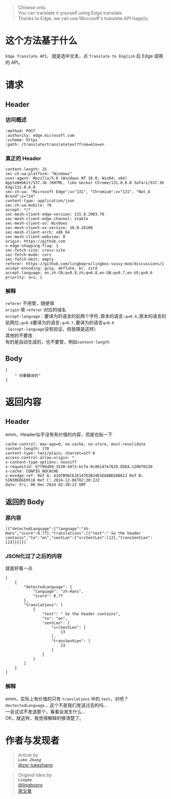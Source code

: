 > Chisese only.  
> You can translate it yourself using Edge translate.  
> Thanks to Edge, we can use Microsoft's translate API happily.
# 这个方法基于什么
`Edge Translate API。`
就是选中文本，点 `Translate to English` 后 Edge 调用的 API。
# 请求
## Header
### 访问概述
```
:method: POST
:authority: edge.microsoft.com
:scheme: https
:path: /translate/translatetext?from=&to=en
```
### 真正的 Header
```
content-length: 25
sec-ch-ua-platform: "Windows"
user-agent: Mozilla/5.0 (Windows NT 10.0; Win64; x64) AppleWebKit/537.36 (KHTML, like Gecko) Chrome/131.0.0.0 Safari/537.36 Edg/131.0.0.0
sec-ch-ua: "Microsoft Edge";v="131", "Chromium";v="131", "Not_A Brand";v="24"
content-type: application/json
sec-ch-ua-mobile: ?0
accept: */*
sec-mesh-client-edge-version: 131.0.2903.70
sec-mesh-client-edge-channel: stable
sec-mesh-client-os: Windows
sec-mesh-client-os-version: 10.0.26100
sec-mesh-client-arch: x86_64
sec-mesh-client-webview: 0
origin: https://github.com
x-edge-shopping-flag: 1
sec-fetch-site: cross-site
sec-fetch-mode: cors
sec-fetch-dest: empty
referer: https://github.com/lingbopro/lingbos-sussy-mod/discussions/1
accept-encoding: gzip, deflate, br, zstd
accept-language: en,zh-CN;q=0.9,zh;q=0.8,en-GB;q=0.7,en-US;q=0.6
priority: u=1, i
```
### 解释
`referer` 不用管，随便填  
`origin` 填 `referer` 对应的域名  
`accept-language`：要译为的语言的前两个字符`,`原本的语言`;q=0.9,`原本的语言的前两位`;q=0.8`要译为的语言`;q=0.7,`要译为的语言`q=0.6`  
（`accept-language`没有验证，但我猜是这样）  
其他的不要改  
有的是自动生成的，也不要管，例如`content-length`  
## Body
```
[
    " 你要翻译的"
]
```
# 返回内容
## Header
emm，Header似乎没有有价值的内容，但是也贴一下
```
cache-control: max-age=0, no-cache, no-store, must-revalidate
content-length: 170
content-type: text/plain; charset=utf-8
access-control-allow-origin: *
x-content-type-options: nosniff
x-requestid: 67f9bd84-3530-4473-bcfa-0c86147e7629.EDEA.1206T0230
x-cache: CONFIG_NOCACHE
x-msedge-ref: Ref A: 4107B96CE2E147D2B34E5E0ABD28B613 Ref B: SIN30EDGE0518 Ref C: 2024-12-06T02:30:22Z
date: Fri, 06 Dec 2024 02:30:22 GMT
```
## 返回的 Body
### 原内容
```
[{"detectedLanguage":{"language":"zh-Hans","score":0.77},"translations":[{"text":" So the header contains","to":"en","sentLen":{"srcSentLen":[13],"transSentLen":[23]}}]}]
```
### JSON化过了之后的内容
就是好看一点
```
[
    {
        "detectedLanguage": {
            "language": "zh-Hans",
            "score": 0.77
        },
        "translations": [
            {
                "text": " So the header contains",
                "to": "en",
                "sentLen": {
                    "srcSentLen": [
                        13
                    ],
                    "transSentLen": [
                        23
                    ]
                }
            }
        ]
    }
]
```
### 解释
emm，实际上有价值的只有 `translations` 中的 `text`，对吧？  
`dectectedLanguage`... 这个不是我们发送过去的吗...  
一会试试不发送那个，看看会发生什么...   
OK，就这样，我觉得解释的够清楚了。  

# 作者与发现者
> _Article by_  
> **_`Luke Zhang`_**  
> [@zsr-lukezhang](github.com/zsr-lukezhang)  
  
> _Original Idea by_  
> **_`Lingbo`_**  
> [@lingbopro](github.com/lingbopro)  
> [原文章](https://github.com/lingbopro/lingbos-sussy-mod/discussions/1#discussioncomment-11461648)
